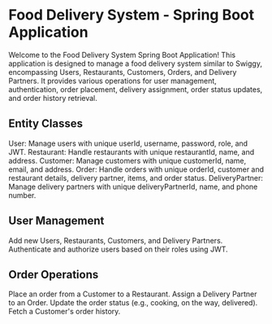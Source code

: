# Food Delivery System - Spring Boot Application
Welcome to the Food Delivery System Spring Boot Application! This application is designed to manage a food delivery system similar to Swiggy, encompassing Users, Restaurants, Customers, Orders, and Delivery Partners. It provides various operations for user management, authentication, order placement, delivery assignment, order status updates, and order history retrieval.

## Entity Classes
User: Manage users with unique userId, username, password, role, and JWT.
Restaurant: Handle restaurants with unique restaurantId, name, and address.
Customer: Manage customers with unique customerId, name, email, and address.
Order: Handle orders with unique orderId, customer and restaurant details, delivery partner, items, and order status.
DeliveryPartner: Manage delivery partners with unique deliveryPartnerId, name, and phone number.

## User Management
Add new Users, Restaurants, Customers, and Delivery Partners.
Authenticate and authorize users based on their roles using JWT.

## Order Operations
Place an order from a Customer to a Restaurant.
Assign a Delivery Partner to an Order.
Update the order status (e.g., cooking, on the way, delivered).
Fetch a Customer's order history.
